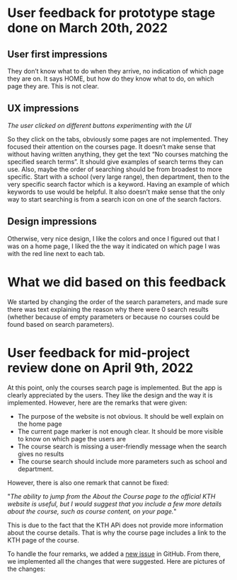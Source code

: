 # User feedback for prototype stage done on March 20th, 2022

## User first impressions

They don’t know what to do when they arrive, no indication of which page they are on. It says HOME, but how do they know what to do, on which page they are. This is not clear.

## UX impressions

_The user clicked on different buttons experimenting with the UI_

So they click on the tabs, obviously some pages are not implemented. They focused their attention on the courses page. It doesn’t make sense that without having written anything, they get the text “No courses matching the specified search terms”. It should give examples of search terms they can use. Also, maybe the order of searching should be from broadest to more specific. Start with a school (very large range), then department, then to the very specific search factor which is a keyword. Having an example of which keywords to use would be helpful. It also doesn’t make sense that the only way to start searching is from a search icon on one of the search factors.

## Design impressions

Otherwise, very nice design, I like the colors and once I figured out that I was on a home page, I liked the the way it indicated on which page I was with the red line next to each tab.

# What we did based on this feedback

We started by changing the order of the search parameters, and made sure there was text explaining the reason why there were 0 search results (whether because of empty parameters or because no courses could be found based on search parameters).

# User feedback for mid-project review done on April 9th, 2022

At this point, only the courses search page is implemented. But the app is clearly appreciated by the users. They like the design and the way it is implemented. However, here are the remarks that were given:

- The purpose of the website is not obvious. It should be well explain on the home page 
- The current page marker is not enough clear. It should be more visible to know on which page the users are
- The course search is missing a user-friendly message when the search gives no results
- The course search should include more parameters such as school and department. 

However, there is also one remark that cannot be fixed:

"_The ability to jump from the About the Course page to the official KTH website is useful, but I would suggest that you include a few more details about the course, such as course content, on your page._"

This is due to the fact that the KTH APi does not provide more information about the course details. That is why the course page includes a link to the KTH page of the course.

To handle the four remarks, we added a [new issue](https://github.com/BastienFaivre/ExchangeHub/issues/16) in GitHub. From there, we implemented all the changes that were suggested. Here are pictures of the changes:




